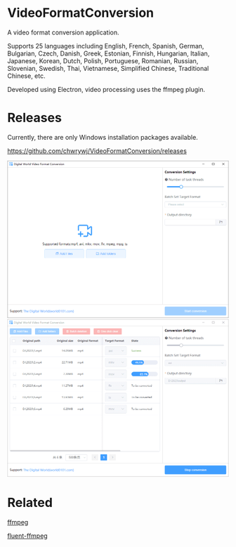 # VideoFormatConversion
A video format conversion application.

Supports 25 languages including English, French, Spanish, German, Bulgarian, Czech, Danish, Greek, Estonian, Finnish, Hungarian, Italian, Japanese, Korean, Dutch, Polish, Portuguese, Romanian, Russian, Slovenian, Swedish, Thai, Vietnamese, Simplified Chinese, Traditional Chinese, etc.

Developed using Electron, video processing uses the ffmpeg plugin.

# Releases
Currently, there are only Windows installation packages available.

https://github.com/chwrywj/VideoFormatConversion/releases

![](https://github.com/chwrywj/VideoFormatConversion/blob/main/screenshot1.png)
![](https://github.com/chwrywj/VideoFormatConversion/blob/main/screenshot2.png)

# Related
[ffmpeg](https://www.ffmpeg.org/)

[fluent-ffmpeg](https://github.com/fluent-ffmpeg/node-fluent-ffmpeg)

